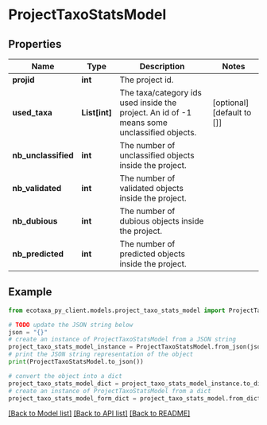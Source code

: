 # ProjectTaxoStatsModel


## Properties

Name | Type | Description | Notes
------------ | ------------- | ------------- | -------------
**projid** | **int** | The project id. | 
**used_taxa** | **List[int]** | The taxa/category ids used inside the project. An id of -1 means some unclassified objects. | [optional] [default to []]
**nb_unclassified** | **int** | The number of unclassified objects inside the project. | 
**nb_validated** | **int** | The number of validated objects inside the project. | 
**nb_dubious** | **int** | The number of dubious objects inside the project. | 
**nb_predicted** | **int** | The number of predicted objects inside the project. | 

## Example

```python
from ecotaxa_py_client.models.project_taxo_stats_model import ProjectTaxoStatsModel

# TODO update the JSON string below
json = "{}"
# create an instance of ProjectTaxoStatsModel from a JSON string
project_taxo_stats_model_instance = ProjectTaxoStatsModel.from_json(json)
# print the JSON string representation of the object
print(ProjectTaxoStatsModel.to_json())

# convert the object into a dict
project_taxo_stats_model_dict = project_taxo_stats_model_instance.to_dict()
# create an instance of ProjectTaxoStatsModel from a dict
project_taxo_stats_model_form_dict = project_taxo_stats_model.from_dict(project_taxo_stats_model_dict)
```
[[Back to Model list]](../README.md#documentation-for-models) [[Back to API list]](../README.md#documentation-for-api-endpoints) [[Back to README]](../README.md)


